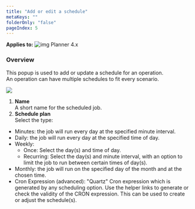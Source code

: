 ```yaml
---
title: "Add or edit a schedule"
metaKeys: ""
folderOnly: "false"
pageIndex: 5
---
```

 **Applies to:** ![img](https://profitbasedocs.blob.core.windows.net/icons/yes-icon.png) Planner 4.x
 
### Overview
This popup is used to add or update a schedule for an operation.
<br/>
An operation can have multiple schedules to fit every scenario.

![](https://profitbasedocs.blob.core.windows.net/plannerimages/AddEditSchedule.png)

1. **Name**<br/>
A short name for the scheduled job.
2. **Schedule plan**<br/>
Select the type:

- Minutes: the job will run every day at the specified minute interval.
- Daily: the job will run every day at the specified time of day.
- Weekly:
    - Once: Select the day(s) and time of day.
    - Recurring: Select the day(s) and minute interval, with an option to limit the job to run between certain times of day(s).
- Monthly: the job will run on the specified day of the month and at the chosen time.
- Cron Expression (advanced): "Quartz" Cron expression which is generated by any scheduling option. Use the helper links to generate or check the validity of the CRON expression. This can be used to create or adjust the schedule(s).

